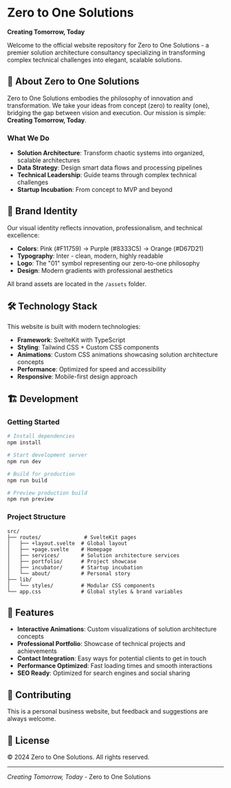 # Zero to One Solutions

**Creating Tomorrow, Today**

Welcome to the official website repository for Zero to One Solutions - a premier solution architecture consultancy specializing in transforming complex technical challenges into elegant, scalable solutions.

## 🚀 About Zero to One Solutions

Zero to One Solutions embodies the philosophy of innovation and transformation. We take your ideas from concept (zero) to reality (one), bridging the gap between vision and execution. Our mission is simple: **Creating Tomorrow, Today**.

### What We Do
- **Solution Architecture**: Transform chaotic systems into organized, scalable architectures
- **Data Strategy**: Design smart data flows and processing pipelines  
- **Technical Leadership**: Guide teams through complex technical challenges
- **Startup Incubation**: From concept to MVP and beyond

## 🎨 Brand Identity

Our visual identity reflects innovation, professionalism, and technical excellence:

- **Colors**: Pink (#F11759) → Purple (#8333C5) → Orange (#D67D21)
- **Typography**: Inter - clean, modern, highly readable
- **Logo**: The "01" symbol representing our zero-to-one philosophy
- **Design**: Modern gradients with professional aesthetics

All brand assets are located in the `/assets` folder.

## 🛠 Technology Stack

This website is built with modern technologies:

- **Framework**: SvelteKit with TypeScript
- **Styling**: Tailwind CSS + Custom CSS components
- **Animations**: Custom CSS animations showcasing solution architecture concepts
- **Performance**: Optimized for speed and accessibility
- **Responsive**: Mobile-first design approach

## 🏗 Development

### Getting Started

```bash
# Install dependencies
npm install

# Start development server
npm run dev

# Build for production
npm run build

# Preview production build
npm run preview
```

### Project Structure

```
src/
├── routes/              # SvelteKit pages
│   ├── +layout.svelte  # Global layout
│   ├── +page.svelte    # Homepage
│   ├── services/       # Solution architecture services
│   ├── portfolio/      # Project showcase
│   ├── incubator/      # Startup incubation
│   └── about/          # Personal story
├── lib/
│   └── styles/         # Modular CSS components
└── app.css             # Global styles & brand variables
```

## 🎯 Features

- **Interactive Animations**: Custom visualizations of solution architecture concepts
- **Professional Portfolio**: Showcase of technical projects and achievements  
- **Contact Integration**: Easy ways for potential clients to get in touch
- **Performance Optimized**: Fast loading times and smooth interactions
- **SEO Ready**: Optimized for search engines and social sharing

## 🤝 Contributing

This is a personal business website, but feedback and suggestions are always welcome.

## 📄 License

© 2024 Zero to One Solutions. All rights reserved.

---

*Creating Tomorrow, Today* - Zero to One Solutions